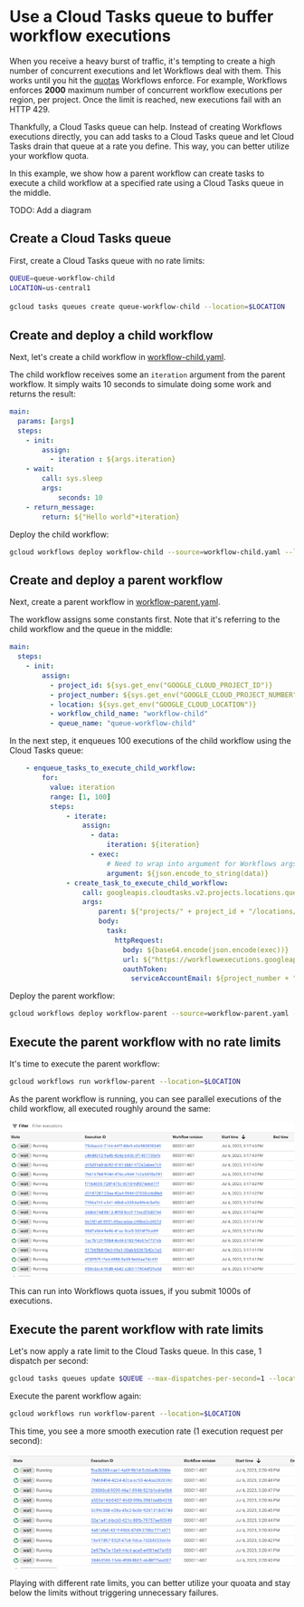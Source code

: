 # Use a Cloud Tasks queue to buffer workflow executions

When you receive a heavy burst of traffic, it's tempting to create a high number
of concurrent executions and let Workflows deal with them. This works until you hit
the [quotas](https://cloud.google.com/workflows/quotas) Workflows enforce. For
example, Workflows enforces **2000** maximum number of concurrent workflow
executions per region, per project. Once the limit is reached, new executions
fail with an HTTP 429.

Thankfully, a Cloud Tasks queue can help. Instead of creating Workflows
executions directly, you can add tasks to a Cloud Tasks queue and let Cloud
Tasks drain that queue at a rate you define. This way, you can better utilize
your workflow quota.

In this example, we show how a parent workflow can create tasks to execute a
child workflow at a specified rate using a Cloud Tasks queue in the middle.

TODO: Add a diagram

## Create a Cloud Tasks queue

First, create a Cloud Tasks queue with no rate limits:

```sh
QUEUE=queue-workflow-child
LOCATION=us-central1

gcloud tasks queues create queue-workflow-child --location=$LOCATION
```

## Create and deploy a child workflow

Next, let's create a child workflow in [workflow-child.yaml](./workflow-child.yaml).

The child workflow receives some an `iteration` argument from the parent
workflow. It simply waits 10 seconds to simulate doing some work and returns the
result:

```yaml
main:
  params: [args]
  steps:
    - init:
        assign:
          - iteration : ${args.iteration}
    - wait:
        call: sys.sleep
        args:
            seconds: 10
    - return_message:
        return: ${"Hello world"+iteration}
```

Deploy the child workflow:

```sh
gcloud workflows deploy workflow-child --source=workflow-child.yaml --location=$LOCATION
```

## Create and deploy a parent workflow

Next, create a parent workflow in [workflow-parent.yaml](./workflow-parent.yaml).

The workflow assigns some constants first. Note that it's referring to the child
workflow and the queue in the middle:

```yaml
main:
  steps:
    - init:
        assign:
          - project_id: ${sys.get_env("GOOGLE_CLOUD_PROJECT_ID")}
          - project_number: ${sys.get_env("GOOGLE_CLOUD_PROJECT_NUMBER")}
          - location: ${sys.get_env("GOOGLE_CLOUD_LOCATION")}
          - workflow_child_name: "workflow-child"
          - queue_name: "queue-workflow-child"
```

In the next step, it enqueues 100 executions of the child workflow using the
Cloud Tasks queue:

```yaml
    - enqueue_tasks_to_execute_child_workflow:
        for:
          value: iteration
          range: [1, 100]
          steps:
              - iterate:
                  assign:
                    - data:
                        iteration: ${iteration}
                    - exec:
                        # Need to wrap into argument for Workflows args.
                        argument: ${json.encode_to_string(data)}
              - create_task_to_execute_child_workflow:
                  call: googleapis.cloudtasks.v2.projects.locations.queues.tasks.create
                  args:
                      parent: ${"projects/" + project_id + "/locations/" + location + "/queues/" + queue_name}
                      body:
                        task:
                          httpRequest:
                            body: ${base64.encode(json.encode(exec))}
                            url: ${"https://workflowexecutions.googleapis.com/v1/projects/" + project_id + "/locations/" + location + "/workflows/" + workflow_child_name + "/executions"}
                            oauthToken:
                              serviceAccountEmail: ${project_number + "-compute@developer.gserviceaccount.com"}
```

Deploy the parent workflow:

```sh
gcloud workflows deploy workflow-parent --source=workflow-parent.yaml --location=$LOCATION
```

## Execute the parent workflow with no rate limits

It's time to execute the parent workflow:

```sh
gcloud workflows run workflow-parent --location=$LOCATION
```

As the parent workflow is running, you can see parallel executions of the child
workflow, all executed roughly around the same:

![Parallel executions with no rate limits](./images/image1.png)

This can run into Workflows quota issues, if you submit 1000s of executions.

## Execute the parent workflow with rate limits

Let's now apply a rate limit to the Cloud Tasks queue. In this case, 1 dispatch
per second:

```sh
gcloud tasks queues update $QUEUE --max-dispatches-per-second=1 --location=$LOCATION
```

Execute the parent workflow again:

```sh
gcloud workflows run workflow-parent --location=$LOCATION
```

This time, you see a more smooth execution rate (1 execution request per second):

![Parallel executions with rate limits](./images/image2.png)

Playing with different rate limits, you can better utilize your quoata and stay
below the limits without triggering unnecessary failures.

